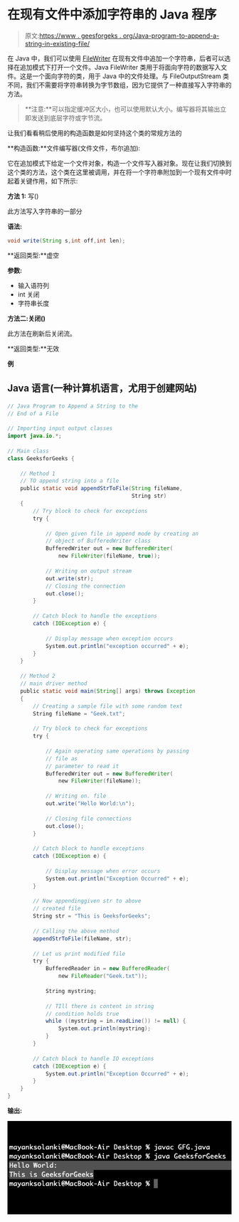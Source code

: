 # 在现有文件中添加字符串的 Java 程序

> 原文:[https://www . geesforgeks . org/Java-program-to-append-a-string-in-existing-file/](https://www.geeksforgeeks.org/java-program-to-append-a-string-in-an-existing-file/)

在 Java 中，我们可以使用 [FileWriter](https://www.geeksforgeeks.org/file-handling-java-using-filewriter-filereader/) 在现有文件中追加一个字符串，后者可以选择在追加模式下打开一个文件。Java FileWriter 类用于将面向字符的数据写入文件。这是一个面向字符的类，用于 Java 中的文件处理。与 FileOutputStream 类不同，我们不需要将字符串转换为字节数组，因为它提供了一种直接写入字符串的方法。

> **注意:**可以指定缓冲区大小，也可以使用默认大小。编写器将其输出立即发送到底层字符或字节流。

让我们看看稍后使用的构造函数是如何坚持这个类的常规方法的

**构造函数:**文件编写器(文件文件，布尔追加):

它在追加模式下给定一个文件对象，构造一个文件写入器对象。现在让我们切换到这个类的方法，这个类在这里被调用，并在将一个字符串附加到一个现有文件中时起着关键作用，如下所示:

**方法 1:** 写()

此方法写入字符串的一部分

**语法:**

```java
void write(String s,int off,int len);
```

**返回类型:**虚空

**参数:**

*   输入语符列
*   int 关闭
*   字符串长度

**方法二:关闭()**

此方法在刷新后关闭流。

**返回类型:**无效

**例**

## Java 语言(一种计算机语言，尤用于创建网站)

```java
// Java Program to Append a String to the
// End of a File

// Importing input output classes
import java.io.*;

// Main class
class GeeksforGeeks {

    // Method 1
    // TO append string into a file
    public static void appendStrToFile(String fileName,
                                       String str)
    {
        // Try block to check for exceptions
        try {

            // Open given file in append mode by creating an
            // object of BufferedWriter class
            BufferedWriter out = new BufferedWriter(
                new FileWriter(fileName, true));

            // Writing on output stream
            out.write(str);
            // Closing the connection
            out.close();
        }

        // Catch block to handle the exceptions
        catch (IOException e) {

            // Display message when exception occurs
            System.out.println("exception occurred" + e);
        }
    }

    // Method 2
    // main driver method
    public static void main(String[] args) throws Exception
    {
        // Creating a sample file with some random text
        String fileName = "Geek.txt";

        // Try block to check for exceptions
        try {

            // Again operating same operations by passing
            // file as
            // parameter to read it
            BufferedWriter out = new BufferedWriter(
                new FileWriter(fileName));

            // Writing on. file
            out.write("Hello World:\n");

            // Closing file connections
            out.close();
        }

        // Catch block to handle exceptions
        catch (IOException e) {

            // Display message when error occurs
            System.out.println("Exception Occurred" + e);
        }

        // Now appendinggiven str to above
        // created file
        String str = "This is GeeksforGeeks";

        // Calling the above method
        appendStrToFile(fileName, str);

        // Let us print modified file
        try {
            BufferedReader in = new BufferedReader(
                new FileReader("Geek.txt"));

            String mystring;

            // TIll there is content in string
            // condition holds true
            while ((mystring = in.readLine()) != null) {
                System.out.println(mystring);
            }
        }

        // Catch block to handle IO exceptions
        catch (IOException e) {
            System.out.println("Exception Occurred" + e);
        }
    }
}
```

**输出:**

![](img/bb42e2356ba148f00a714ddc6d1f4cd4.png)